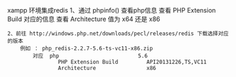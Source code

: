 xampp 环境集成redis
	1、通过 phpinfo() 查看php信息
		查看 PHP Extension Build 对应的信息
		查看 Architecture 值为 x64 还是 x86

	2、前往 http://windows.php.net/downloads/pecl/releases/redis 下载选择对应的版本
		例如 ： php_redis-2.2.7-5.6-ts-vc11-x86.zip 
			对应 	php							5.6  
					PHP Extension Build			API20131226,TS,VC11
					Architecture				x86